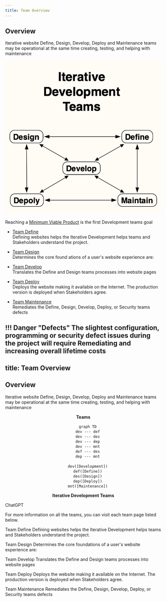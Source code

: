 ```yaml
---
title: Team Overview
---
```


##  Overview

Iterative website Define, Design, Develop, Deploy and Maintenance teams may be operational at the same time creating, testing, and helping with maintenance  

![Teams](../img/teams.png)

Reaching a [Minimum Viable Product](minimum_viable_product.md) is the first Development teams goal
 
- [Team Define](team_define.md)   
  Defining websites helps the Iterative Development helps teams and Stakeholders understand the project.

- [Team Design](team_design.md)  
  Determines the core found
  ations of a user's website experience are:

- [Team Develop](team_develop.md)  
  Translates the Define and Design teams processes into website pages 

- [Team Deploy](team_deploy.md)  
  Deploys the website making it available on the Internet. The production version is deployed when Stakeholders agree.

- [Team Maintenance](team_maintenance.md)  
  Remediates the Define, Design, Develop, Deploy, or Security teams defects

!!! Danger "Defects"
	The slightest configuration, programming or security defect issues during the project will require Remediating and increasing overall lifetime costs 
---
title: Team Overview
---

##  Overview

Iterative website Define, Design, Develop, Deploy and Maintenance teams may be operational at the same time creating, testing, and helping with maintenance  

<div style="text-align: center;">
<b>Teams</b>

``` mermaid
	graph TD
    dev --- def
    dev --- des
    dev --- dep
    dev --- mnt
    def --- des
    dep --- mnt

    dev([Development])
    def([Define])
    des([Design])
    dep([Deploy])
    mnt([Maintenance])
```

<b>Iterative Development Teams</b>

</div>

ChatGPT

For more information on all the teams, you can visit each team page listed below.

Team Define
Defining websites helps the Iterative Development helps teams and Stakeholders understand the project.

Team Design
Determines the core foundations of a user's website experience are:

Team Develop
Translates the Define and Design teams processes into website pages

Team Deploy
Deploys the website making it available on the Internet. The production version is deployed when Stakeholders agree.

Team Maintenance
Remediates the Define, Design, Develop, Deploy, or Security teams defects

